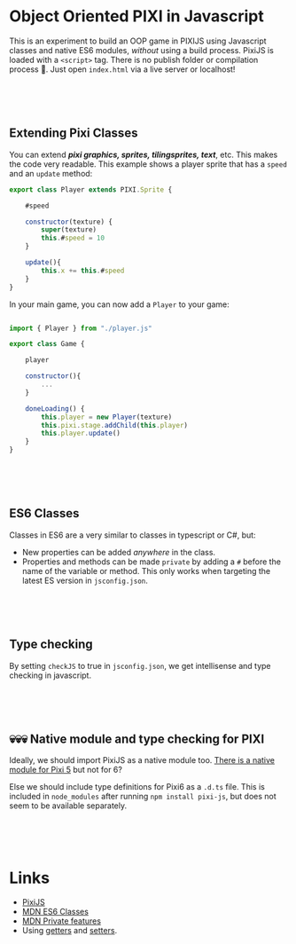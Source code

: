 # Object Oriented PIXI in Javascript

This is an experiment to build an OOP game in PIXIJS using Javascript classes and native ES6 modules, *without* using a build process. PixiJS is loaded with a `<script>` tag. There is no publish folder or compilation process 🤯. Just open `index.html` via a live server or localhost!

<br>
<br>
<br>

## Extending Pixi Classes

You can extend ***pixi graphics, sprites, tilingsprites, text***, etc. This makes the code very readable. This example shows a player sprite that has a `speed` and an `update` method:

```javascript
export class Player extends PIXI.Sprite {

    #speed

    constructor(texture) {
        super(texture)
        this.#speed = 10
    }

    update(){
        this.x += this.#speed
    }
}
```
In your main game, you can now add a `Player` to your game:
```javascript

import { Player } from "./player.js"

export class Game {

    player

    constructor(){
        ...
    }

    doneLoading() {
        this.player = new Player(texture)
        this.pixi.stage.addChild(this.player)
        this.player.update()
    }
}
```

<br>
<br>
<br>

## ES6 Classes

Classes in ES6 are a very similar to classes in typescript or C#, but:

- New properties can be added *anywhere* in the class. 
- Properties and methods can be made `private` by adding a `#` before the name of the variable or method. This only works when targeting the latest ES version in `jsconfig.json`.

<br>
<br>
<br>

## Type checking

By setting `checkJS` to true in `jsconfig.json`, we get intellisense and type checking in javascript.

<br>
<br>
<br>

## 💀💀💀 Native module and type checking for PIXI

Ideally, we should import PixiJS as a native module too. [There is a native module for Pixi 5](https://github.com/pixijs/pixijs/issues/6734) but not for 6?

Else we should include type definitions for Pixi6 as a `.d.ts` file. This is included in `node_modules` after running `npm install pixi-js`, but does not seem to be available separately.

<br>
<br>
<br>

# Links

- [PixiJS](https://pixijs.com)
- [MDN ES6 Classes](https://developer.mozilla.org/en-US/docs/Web/JavaScript/Reference/Classes/Public_class_fields)
- [MDN Private features](https://developer.mozilla.org/en-US/docs/Web/JavaScript/Reference/Classes/Private_class_fields)
- Using [getters](https://developer.mozilla.org/en-US/docs/Web/JavaScript/Reference/Functions/get) and [setters](https://developer.mozilla.org/en-US/docs/Web/JavaScript/Reference/Functions/set).
